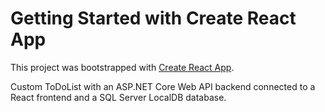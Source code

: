 # Getting Started with Create React App

This project was bootstrapped with [Create React App](https://github.com/facebook/create-react-app).

Custom ToDoList with an ASP.NET Core Web API backend connected to a React frontend and a SQL Server LocalDB database.

<ONGOING>






